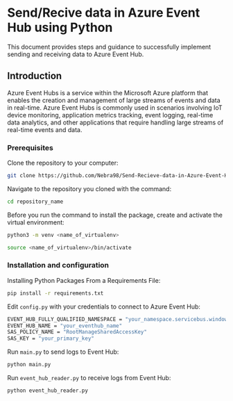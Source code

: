 # Send/Recive data in Azure Event Hub using Python

This document provides steps and guidance to successfully implement sending and receiving data to Azure Event Hub.

## Introduction

Azure Event Hubs is a service within the Microsoft Azure platform that enables the creation and management of large streams of events and data in real-time. Azure Event Hubs is commonly used in scenarios involving IoT device monitoring, application metrics tracking, event logging, real-time data analytics, and other applications that require handling large streams of real-time events and data.

###  Prerequisites

Clone the repository to your computer:
```bash
git clone https://github.com/Nebra98/Send-Recieve-data-in-Azure-Event-Hub.git
```

Navigate to the repository you cloned with the command:
```bash
cd repository_name
```
Before you run the command to install the package, create and activate the virtual environment:
```bash
python3 -m venv <name_of_virtualenv>
```
```bash
source <name_of_virtualenv>/bin/activate
```

### Installation and configuration


Installing Python Packages From a Requirements File:
```bash
pip install -r requirements.txt
```

Edit `config.py` with your credentials to connect to Azure Event Hub:

```bash
EVENT_HUB_FULLY_QUALIFIED_NAMESPACE = "your_namespace.servicebus.windows.net"
EVENT_HUB_NAME = "your_eventhub_name"
SAS_POLICY_NAME = "RootManageSharedAccessKey"
SAS_KEY = "your_primary_key"
```

Run `main.py` to send logs to Event Hub:
```bash
python main.py
```

Run `event_hub_reader.py` to receive logs from Event Hub:
```bash
python event_hub_reader.py 
```




